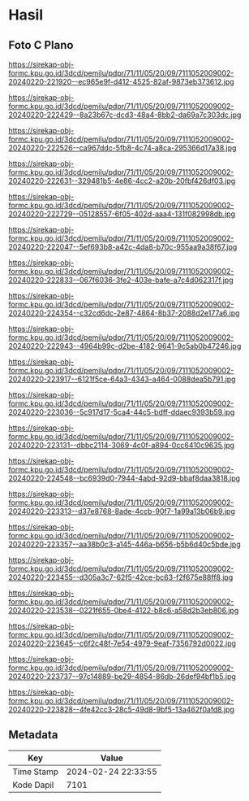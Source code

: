 # Hasil

## Foto C Plano

https://sirekap-obj-formc.kpu.go.id/3dcd/pemilu/pdpr/71/11/05/20/09/7111052009002-20240220-221920--ec965e9f-d412-4525-82af-9873eb373612.jpg

https://sirekap-obj-formc.kpu.go.id/3dcd/pemilu/pdpr/71/11/05/20/09/7111052009002-20240220-222429--8a23b67c-dcd3-48a4-8bb2-da69a7c303dc.jpg

https://sirekap-obj-formc.kpu.go.id/3dcd/pemilu/pdpr/71/11/05/20/09/7111052009002-20240220-222526--ca967ddc-5fb8-4c74-a8ca-295366d17a38.jpg

https://sirekap-obj-formc.kpu.go.id/3dcd/pemilu/pdpr/71/11/05/20/09/7111052009002-20240220-222631--329481b5-4e86-4cc2-a20b-20fbf426df03.jpg

https://sirekap-obj-formc.kpu.go.id/3dcd/pemilu/pdpr/71/11/05/20/09/7111052009002-20240220-222729--05128557-6f05-402d-aaa4-131f082998db.jpg

https://sirekap-obj-formc.kpu.go.id/3dcd/pemilu/pdpr/71/11/05/20/09/7111052009002-20240220-222047--5ef693b8-a42c-4da8-b70c-955aa9a38f67.jpg

https://sirekap-obj-formc.kpu.go.id/3dcd/pemilu/pdpr/71/11/05/20/09/7111052009002-20240220-222833--067f6036-3fe2-403e-bafe-a7c4d062317f.jpg

https://sirekap-obj-formc.kpu.go.id/3dcd/pemilu/pdpr/71/11/05/20/09/7111052009002-20240220-224354--c32cd6dc-2e87-4864-8b37-2088d2e177a6.jpg

https://sirekap-obj-formc.kpu.go.id/3dcd/pemilu/pdpr/71/11/05/20/09/7111052009002-20240220-222943--4964b99c-d2be-4182-9641-9c5ab0b47246.jpg

https://sirekap-obj-formc.kpu.go.id/3dcd/pemilu/pdpr/71/11/05/20/09/7111052009002-20240220-223917--6121f5ce-64a3-4343-a464-0088dea5b791.jpg

https://sirekap-obj-formc.kpu.go.id/3dcd/pemilu/pdpr/71/11/05/20/09/7111052009002-20240220-223036--5c917d17-5ca4-44c5-bdff-ddaec9393b59.jpg

https://sirekap-obj-formc.kpu.go.id/3dcd/pemilu/pdpr/71/11/05/20/09/7111052009002-20240220-223131--dbbc2114-3069-4c0f-a894-0cc6410c9635.jpg

https://sirekap-obj-formc.kpu.go.id/3dcd/pemilu/pdpr/71/11/05/20/09/7111052009002-20240220-224548--bc6939d0-7944-4abd-92d9-bbaf8daa3818.jpg

https://sirekap-obj-formc.kpu.go.id/3dcd/pemilu/pdpr/71/11/05/20/09/7111052009002-20240220-223313--d37e8768-8ade-4ccb-90f7-1a99a13b06b9.jpg

https://sirekap-obj-formc.kpu.go.id/3dcd/pemilu/pdpr/71/11/05/20/09/7111052009002-20240220-223357--aa38b0c3-a145-446a-b656-b5b6d40c5bde.jpg

https://sirekap-obj-formc.kpu.go.id/3dcd/pemilu/pdpr/71/11/05/20/09/7111052009002-20240220-223455--d305a3c7-62f5-42ce-bc63-f2f675e88ff8.jpg

https://sirekap-obj-formc.kpu.go.id/3dcd/pemilu/pdpr/71/11/05/20/09/7111052009002-20240220-223538--0221f655-0be4-4122-b8c6-a58d2b3eb806.jpg

https://sirekap-obj-formc.kpu.go.id/3dcd/pemilu/pdpr/71/11/05/20/09/7111052009002-20240220-223645--c6f2c48f-7e54-4979-9eaf-7356792d0022.jpg

https://sirekap-obj-formc.kpu.go.id/3dcd/pemilu/pdpr/71/11/05/20/09/7111052009002-20240220-223737--97c14889-be29-4854-86db-26def94bf1b5.jpg

https://sirekap-obj-formc.kpu.go.id/3dcd/pemilu/pdpr/71/11/05/20/09/7111052009002-20240220-223828--4fe42cc3-28c5-49d8-9bf5-13a462f0afd8.jpg


## Metadata

| Key        | Value               |
| ---------- | ------------------- |
| Time Stamp | 2024-02-24 22:33:55 |
| Kode Dapil | 7101                |



